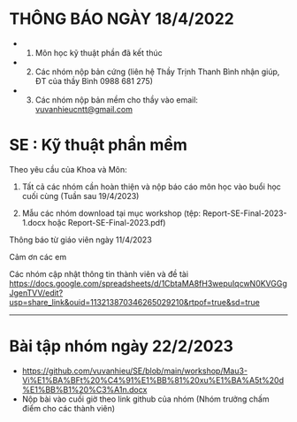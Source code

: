 # THÔNG BÁO NGÀY 18/4/2022
* 1. Môn học kỹ thuật phần đã kết thúc
* 2. Các nhóm nộp bản cứng (liên hệ Thầy Trịnh Thanh Bình nhận giúp, ĐT của thầy Bình 0988 681 275)
* 3. Các nhóm nộp bản mềm cho thầy vào email: vuvanhieucntt@gmail.com




# SE : Kỹ thuật phần mềm

Theo yêu cầu của Khoa và Môn:

1. Tất cả các nhóm cần hoàn thiện và nộp báo cáo môn học vào buổi học cuối cùng (Tuần sau 19/4/2023)

2. Mẫu các nhóm download tại mục workshop (tệp: Report-SE-Final-2023-1.docx hoặc Report-SE-Final-2023.pdf)

Thông báo từ giáo viên ngày 11/4/2023

Cảm ơn các em

Các nhóm cập nhật thông tin thành viên và đề tài
https://docs.google.com/spreadsheets/d/1CbtaMA8fH3wepuIqcwN0KVGGgJgenTVV/edit?usp=share_link&ouid=113213870346265029210&rtpof=true&sd=true

------------------
# Bài tập nhóm ngày 22/2/2023
* https://github.com/vuvanhieu/SE/blob/main/workshop/Mau3-Vi%E1%BA%BFt%20%C4%91%E1%BB%81%20xu%E1%BA%A5t%20d%E1%BB%B1%20%C3%A1n.docx
* Nộp bài vào cuối giờ theo link github của nhóm (Nhóm trưởng chấm điểm cho các thành viên)
